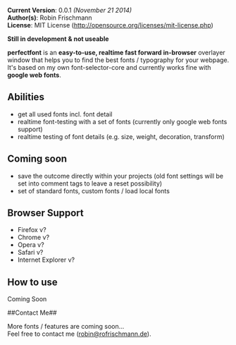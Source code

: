
**Current Version**: 0.0.1 *(November 21 2014)*   
**Author(s)**: Robin Frischmann   
**License**: MIT License (http://opensource.org/licenses/mit-license.php)

**Still in development & not useable**   
    
**perfectfont** is an **easy-to-use, realtime fast forward in-browser** overlayer window that helps you to find the best fonts / typography for your webpage.
It's based on my own font-selector-core and currently works fine with **google web fonts**.   

## Abilities ##
* get all used fonts incl. font detail
* realtime font-testing with a set of fonts (currently only google web fonts support)
* realtime testing of font details (e.g. size, weight, decoration, transform)

## Coming soon ##
* save the outcome directly within your projects (old font settings will be set into comment tags to leave a reset possibility)
* set of standard fonts, custom fonts / load local fonts

## Browser Support ##
* Firefox v?
* Chrome v?
* Opera v?
* Safari v?
* Internet Explorer v?

## How to use ##
Coming Soon

##Contact Me##

More fonts / features are coming soon...  
Feel free to contact me ([robin@rofrischmann.de](mailto:robin@rofrischmann.de)).
